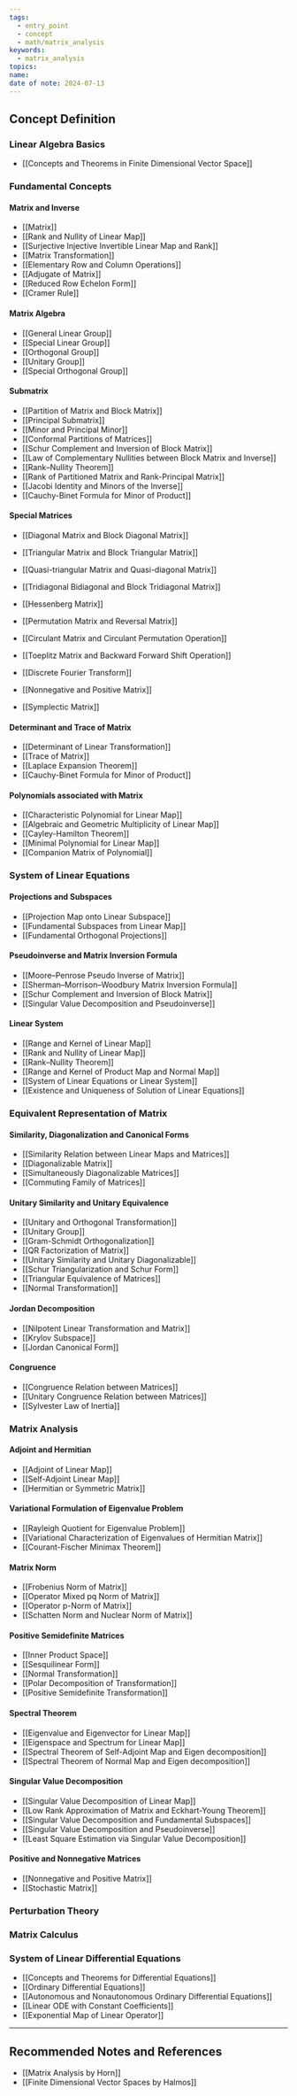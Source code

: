 ```yaml
---
tags:
  - entry_point
  - concept
  - math/matrix_analysis
keywords:
  - matrix_analysis
topics: 
name: 
date of note: 2024-07-13
---
```


## Concept Definition


### Linear Algebra Basics

- [[Concepts and Theorems in Finite Dimensional Vector Space]]

### Fundamental Concepts

#### Matrix and Inverse

- [[Matrix]]
- [[Rank and Nullity of Linear Map]]
- [[Surjective Injective Invertible Linear Map and Rank]]
- [[Matrix Transformation]]
- [[Elementary Row and Column Operations]]
- [[Adjugate of Matrix]]
- [[Reduced Row Echelon Form]]
- [[Cramer Rule]]

#### Matrix Algebra

- [[General Linear Group]]
- [[Special Linear Group]]
- [[Orthogonal Group]]
- [[Unitary Group]]
- [[Special Orthogonal Group]]

#### Submatrix

- [[Partition of Matrix and Block Matrix]]
- [[Principal Submatrix]]
- [[Minor and Principal Minor]]
- [[Conformal Partitions of Matrices]]
- [[Schur Complement and Inversion of Block Matrix]]
- [[Law of Complementary Nullities between Block Matrix and Inverse]]
- [[Rank–Nullity Theorem]]
- [[Rank of Partitioned Matrix and Rank-Principal Matrix]]
- [[Jacobi Identity and Minors of the Inverse]]
- [[Cauchy-Binet Formula for Minor of Product]]

#### Special Matrices

- [[Diagonal Matrix and Block Diagonal Matrix]]
- [[Triangular Matrix and Block Triangular Matrix]]
- [[Quasi-triangular Matrix and Quasi-diagonal Matrix]]
- [[Tridiagonal Bidiagonal and Block Tridiagonal Matrix]]
- [[Hessenberg Matrix]]

- [[Permutation Matrix and Reversal Matrix]]
- [[Circulant Matrix and Circulant Permutation Operation]]
- [[Toeplitz Matrix and Backward Forward Shift Operation]]
- [[Discrete Fourier Transform]]

- [[Nonnegative and Positive Matrix]]
- [[Symplectic Matrix]]

#### Determinant and Trace of Matrix

- [[Determinant of Linear Transformation]]
- [[Trace of Matrix]]
- [[Laplace Expansion Theorem]]
- [[Cauchy-Binet Formula for Minor of Product]]


#### Polynomials associated with Matrix

- [[Characteristic Polynomial for Linear Map]]
- [[Algebraic and Geometric Multiplicity of Linear Map]]
- [[Cayley-Hamilton Theorem]]
- [[Minimal Polynomial for Linear Map]]
- [[Companion Matrix of Polynomial]]


### System of Linear Equations

#### Projections and Subspaces

- [[Projection Map onto Linear Subspace]]
- [[Fundamental Subspaces from Linear Map]]
- [[Fundamental Orthogonal Projections]]

#### Pseudoinverse and Matrix Inversion Formula

- [[Moore–Penrose Pseudo Inverse of Matrix]]
- [[Sherman–Morrison–Woodbury Matrix Inversion Formula]]
- [[Schur Complement and Inversion of Block Matrix]]
- [[Singular Value Decomposition and Pseudoinverse]]

#### Linear System

- [[Range and Kernel of Linear Map]]
- [[Rank and Nullity of Linear Map]]
- [[Rank–Nullity Theorem]]
- [[Range and Kernel of Product Map and Normal Map]]
- [[System of Linear Equations or Linear System]]
- [[Existence and Uniqueness of Solution of Linear Equations]]


### Equivalent Representation of Matrix

#### Similarity, Diagonalization and Canonical Forms

- [[Similarity Relation between Linear Maps and Matrices]]
- [[Diagonalizable Matrix]]
- [[Simultaneously Diagonalizable Matrices]]
- [[Commuting Family of Matrices]]

#### Unitary Similarity and Unitary Equivalence

- [[Unitary and Orthogonal Transformation]]
- [[Unitary Group]]
- [[Gram-Schmidt Orthogonalization]]
- [[QR Factorization of Matrix]]
- [[Unitary Similarity and Unitary Diagonalizable]]
- [[Schur Triangularization and Schur Form]]
- [[Triangular Equivalence of Matrices]]
- [[Normal Transformation]]

#### Jordan Decomposition

- [[Nilpotent Linear Transformation and Matrix]]
- [[Krylov Subspace]]
- [[Jordan Canonical Form]]

#### Congruence

- [[Congruence Relation between Matrices]]
- [[Unitary Congruence Relation between Matrices]]
- [[Sylvester Law of Inertia]]


### Matrix Analysis

#### Adjoint and Hermitian

- [[Adjoint of Linear Map]]
- [[Self-Adjoint Linear Map]]
- [[Hermitian or Symmetric Matrix]]

#### Variational Formulation of Eigenvalue Problem

- [[Rayleigh Quotient for Eigenvalue Problem]]
- [[Variational Characterization of Eigenvalues of Hermitian Matrix]]
- [[Courant-Fischer Minimax Theorem]]

#### Matrix Norm

- [[Frobenius Norm of Matrix]]
- [[Operator Mixed pq Norm of Matrix]]
- [[Operator p-Norm of Matrix]]
- [[Schatten Norm and Nuclear Norm of Matrix]]

#### Positive Semidefinite Matrices

- [[Inner Product Space]]
- [[Sesquilinear Form]]
- [[Normal Transformation]]
- [[Polar Decomposition of Transformation]]
- [[Positive Semidefinite Transformation]]

#### Spectral Theorem

- [[Eigenvalue and Eigenvector for Linear Map]]
- [[Eigenspace and Spectrum for Linear Map]]
- [[Spectral Theorem of Self-Adjoint Map and Eigen decomposition]]
- [[Spectral Theorem of Normal Map and Eigen decomposition]]

#### Singular Value Decomposition

- [[Singular Value Decomposition of Linear Map]]
- [[Low Rank Approximation of Matrix and Eckhart-Young Theorem]]
- [[Singular Value Decomposition and Fundamental Subspaces]]
- [[Singular Value Decomposition and Pseudoinverse]]
- [[Least Square Estimation via Singular Value Decomposition]]

#### Positive and Nonnegative Matrices

- [[Nonnegative and Positive Matrix]]
- [[Stochastic Matrix]]


### Perturbation Theory


### Matrix Calculus




### System of Linear Differential Equations

- [[Concepts and Theorems for Differential Equations]]
- [[Ordinary Differential Equations]]
- [[Autonomous and Nonautonomous Ordinary Differential Equations]]
- [[Linear ODE with Constant Coefficients]]
- [[Exponential Map of Linear Operator]]






-----------
##  Recommended Notes and References


- [[Matrix Analysis by Horn]]
- [[Finite Dimensional Vector Spaces by Halmos]]
